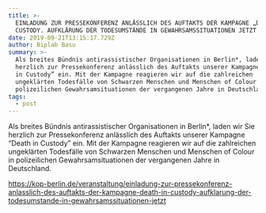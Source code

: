 ```yaml
---
title: >-
  EINLADUNG ZUR PRESSEKONFERENZ ANLÄSSLICH DES AUFTAKTS DER KAMPAGNE „DEATH IN
  CUSTODY. AUFKLÄRUNG DER TODESUMSTÄNDE IN GEWAHRSAMSSITUATIONEN JETZT!“
date: 2019-09-21T13:15:17.729Z
author: Biplab Basu
summary: >-
  Als breites Bündnis antirassistischer Organisationen in Berlin*, laden wir Sie
  herzlich zur Pressekonferenz anlässlich des Auftakts unserer Kampagne “Death
  in Custody” ein. Mit der Kampagne reagieren wir auf die zahlreichen
  ungeklärten Todesfälle von Schwarzen Menschen und Menschen of Colour in
  polizeilichen Gewahrsamsituationen der vergangenen Jahre in Deutschland. 
tags:
  - post
---
```

Als breites Bündnis antirassistischer Organisationen in Berlin*, laden wir Sie herzlich zur Pressekonferenz anlässlich des Auftakts unserer Kampagne “Death in Custody” ein. Mit der Kampagne reagieren wir auf die zahlreichen ungeklärten Todesfälle von Schwarzen Menschen und Menschen of Colour in polizeilichen Gewahrsamsituationen der vergangenen Jahre in Deutschland. 

<https://kop-berlin.de/veranstaltung/einladung-zur-pressekonferenz-anlasslich-des-auftakts-der-kampagne-death-in-custody-aufklarung-der-todesumstande-in-gewahrsamssituationen-jetzt>
